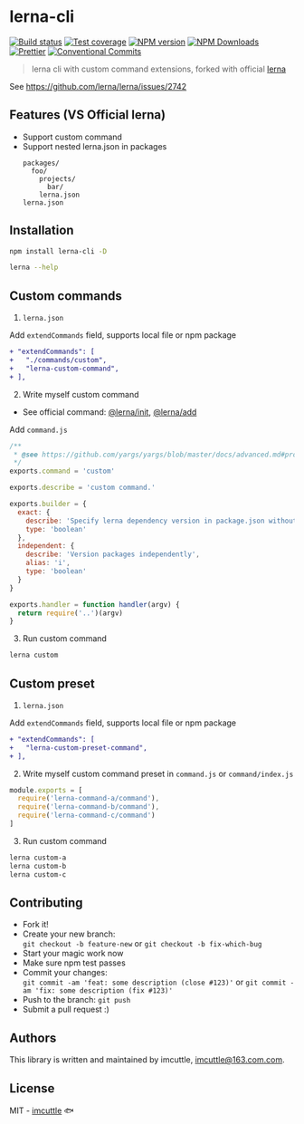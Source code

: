 # lerna-cli

[![Build status](https://img.shields.io/travis/imcuttle/lerna-cli/master.svg?style=flat-square)](https://travis-ci.org/imcuttle/lerna-cli)
[![Test coverage](https://img.shields.io/codecov/c/github/imcuttle/lerna-cli.svg?style=flat-square)](https://codecov.io/github/imcuttle/lerna-cli?branch=master)
[![NPM version](https://img.shields.io/npm/v/lerna-cli.svg?style=flat-square)](https://www.npmjs.com/package/lerna-cli)
[![NPM Downloads](https://img.shields.io/npm/dm/lerna-cli.svg?style=flat-square&maxAge=43200)](https://www.npmjs.com/package/lerna-cli)
[![Prettier](https://img.shields.io/badge/code_style-prettier-ff69b4.svg?style=flat-square)](https://prettier.io/)
[![Conventional Commits](https://img.shields.io/badge/Conventional%20Commits-1.0.0-yellow.svg?style=flat-square)](https://conventionalcommits.org)

> lerna cli with custom command extensions, forked with official [lerna](https://www.npmjs.com/package/lerna)

See https://github.com/lerna/lerna/issues/2742

## Features (VS Official lerna)

- Support custom command
- Support nested lerna.json in packages
  ```text
  packages/
    foo/
      projects/
        bar/
      lerna.json
  lerna.json
  ```

## Installation

```bash
npm install lerna-cli -D

lerna --help
```

## Custom commands

1. `lerna.json`

Add `extendCommands` field, supports local file or npm package

```diff
+ "extendCommands": [
+   "./commands/custom",
+   "lerna-custom-command",
+ ],
```

2. Write myself custom command

- See official command: [@lerna/init](https://github.com/lerna/lerna/tree/master/commands/init), [@lerna/add](https://github.com/lerna/lerna/tree/master/commands/add)

Add `command.js`

```javascript
/**
 * @see https://github.com/yargs/yargs/blob/master/docs/advanced.md#providing-a-command-module
 */
exports.command = 'custom'

exports.describe = 'custom command.'

exports.builder = {
  exact: {
    describe: 'Specify lerna dependency version in package.json without a caret (^)',
    type: 'boolean'
  },
  independent: {
    describe: 'Version packages independently',
    alias: 'i',
    type: 'boolean'
  }
}

exports.handler = function handler(argv) {
  return require('..')(argv)
}
```

3. Run custom command

```bash
lerna custom
```

## Custom preset
1. `lerna.json`

Add `extendCommands` field, supports local file or npm package

```diff
+ "extendCommands": [
+   "lerna-custom-preset-command",
+ ],
```

2. Write myself custom command preset in `command.js` or `command/index.js`


```javascript
module.exports = [
  require('lerna-command-a/command'),
  require('lerna-command-b/command'),
  require('lerna-command-c/command')
]
```

3. Run custom command

```bash
lerna custom-a
lerna custom-b
lerna custom-c
```


## Contributing

- Fork it!
- Create your new branch:  
  `git checkout -b feature-new` or `git checkout -b fix-which-bug`
- Start your magic work now
- Make sure npm test passes
- Commit your changes:  
  `git commit -am 'feat: some description (close #123)'` or `git commit -am 'fix: some description (fix #123)'`
- Push to the branch: `git push`
- Submit a pull request :)

## Authors

This library is written and maintained by imcuttle, <a href="mailto:imcuttle@163.com.com">imcuttle@163.com.com</a>.

## License

MIT - [imcuttle](https://github.com/imcuttle) 🐟
